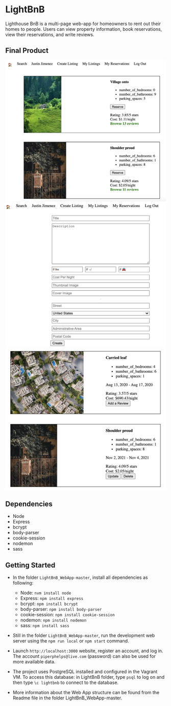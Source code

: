 # LightBnB
Lighthouse BnB is a multi-page web-app for homeowners to rent out their homes to people. Users can view property information, book reservations, view their reservations, and write reviews. 

## Final Product

!["Home Page"](https://github.com/kimanhtong/LightBnB/blob/master/images/Home_Page.png)
!["Listing Creation Page"](https://github.com/kimanhtong/LightBnB/blob/master/images/Listing_Creation_Page.png)
!["My Reservations Page"](https://github.com/kimanhtong/LightBnB/blob/master/images/My_Reservations_Page.png)

## Dependencies

- Node
- Express
- bcrypt
- body-parser
- cookie-session
- nodemon
- sass

## Getting Started

- In the folder `LightBnB_WebApp-master`, install all dependencies as following:
  - Node: `nvm install node`
  - Express: `npm install express`
  - bcrypt: `npm install bcrypt`
  - body-parser: `npm install body-parser`
  - cookie-session: `npm install cookie-session`
  - nodemon: `npm install nodemon`
  - sass: `npm install sass`

- Still in the folder `LightBnB_WebApp-master`, run the development web server using the `npm run local` or `npm start` command.
- Launch `http://localhost:3000` website, register an account, and log in. The account `piperphelps@live.com` (password) can also be used for more available data.
- The project uses PostgreSQL installed and configured in the Vagrant VM. To access this database: in LightBnB folder, type `psql` to log on and then type `\c lightbnb` to connect to the database.
- More information about the Web App structure can be found from the Readme file in the folder LightBnB_WebApp-master. 